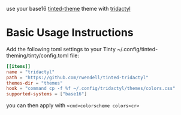 use your base16 [tinted-theme](https://github.com/tinted-theming/home) theme with [tridactyl](https://github.com/tridactyl/tridactyl) 
# Basic Usage Instructions

Add the following toml settings to your Tinty ~/.config/tinted-theming/tinty/config.toml file:
```toml
[[items]]
name = "tridactyl"
path = "https://github.com/rwendell/tinted-tridactyl"
themes-dir = "themes"
hook = "command cp -f %f ~/.config/tridactyl/themes/colors.css"
supported-systems = ["base16"]
```
you can then apply with `<cmd>colorscheme colors<cr>`

